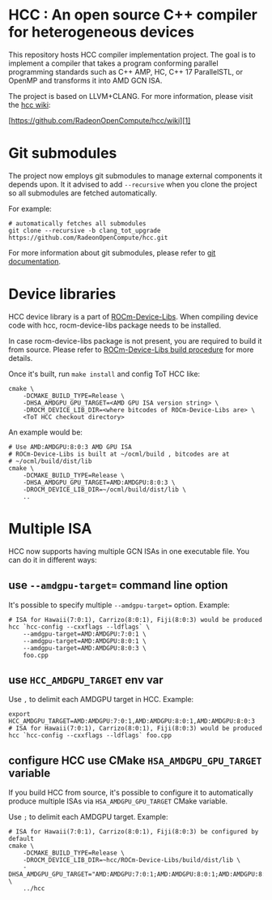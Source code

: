 HCC : An open source C++ compiler for heterogeneous devices
===========================================================
This repository hosts HCC compiler implementation project. The goal is to implement a compiler that takes a program conforming parallel programming standards such as C++ AMP, HC, C++ 17 ParallelSTL, or OpenMP and transforms it into AMD GCN ISA.

The project is based on LLVM+CLANG.  For more information, please visit the [hcc wiki][1]:

[https://github.com/RadeonOpenCompute/hcc/wiki][1]

Git submodules
==============
The project now employs git submodules to manage external components it depends upon. It it advised to add `--recursive` when you clone the project so all submodules are fetched automatically.

For example:
```
# automatically fetches all submodules
git clone --recursive -b clang_tot_upgrade https://github.com/RadeonOpenCompute/hcc.git
```

For more information about git submodules, please refer to [git documentation][2].

[//]: # (References)
[1]: https://github.com/RadeonOpenCompute/hcc/wiki
[2]: https://git-scm.com/book/en/v2/Git-Tools-Submodules

Device libraries
================
HCC device library is a part of [ROCm-Device-Libs](https://github.com/RadeonOpenCompute/ROCm-Device-Libs).
When compiling device code with hcc, rocm-device-libs package needs to be
installed.

In case rocm-device-libs package is not present, you are required to build it
from source. Please refer to [ROCm-Device-Libs build procedure](https://github.com/RadeonOpenCompute/ROCm-Device-Libs#building) for more details.

Once it's built, run `make install` and config ToT HCC like:

```
cmake \
    -DCMAKE_BUILD_TYPE=Release \
    -DHSA_AMDGPU_GPU_TARGET=<AMD GPU ISA version string> \
    -DROCM_DEVICE_LIB_DIR=<where bitcodes of ROCm-Device-Libs are> \
    <ToT HCC checkout directory>
```

An example would be:
```
# Use AMD:AMDGPU:8:0:3 AMD GPU ISA
# ROCm-Device-Libs is built at ~/ocml/build , bitcodes are at
# ~/ocml/build/dist/lib
cmake \
    -DCMAKE_BUILD_TYPE=Release \
    -DHSA_AMDGPU_GPU_TARGET=AMD:AMDGPU:8:0:3 \
    -DROCM_DEVICE_LIB_DIR=~/ocml/build/dist/lib \
    ..
```

Multiple ISA
============

HCC now supports having multiple GCN ISAs in one executable file. You can do it in different ways:

use `--amdgpu-target=` command line option
------------------------------------------
It's possible to specify multiple `--amdgpu-target=` option. Example:

```
# ISA for Hawaii(7:0:1), Carrizo(8:0:1), Fiji(8:0:3) would be produced
hcc `hcc-config --cxxflags --ldflags` \
    --amdgpu-target=AMD:AMDGPU:7:0:1 \
    --amdgpu-target=AMD:AMDGPU:8:0:1 \
    --amdgpu-target=AMD:AMDGPU:8:0:3 \
    foo.cpp
```

use `HCC_AMDGPU_TARGET` env var
------------------------------------------
Use `,` to delimit each AMDGPU target in HCC. Example:

```
export HCC_AMDGPU_TARGET=AMD:AMDGPU:7:0:1,AMD:AMDGPU:8:0:1,AMD:AMDGPU:8:0:3
# ISA for Hawaii(7:0:1), Carrizo(8:0:1), Fiji(8:0:3) would be produced
hcc `hcc-config --cxxflags --ldflags` foo.cpp
```

configure HCC use CMake `HSA_AMDGPU_GPU_TARGET` variable
---------------------------------------------------------
If you build HCC from source, it's possible to configure it to automatically
produce multiple ISAs via `HSA_AMDGPU_GPU_TARGET` CMake variable.

Use `;` to delimit each AMDGPU target. Example:

```
# ISA for Hawaii(7:0:1), Carrizo(8:0:1), Fiji(8:0:3) be configured by default
cmake \
    -DCMAKE_BUILD_TYPE=Release \
    -DROCM_DEVICE_LIB_DIR=~hcc/ROCm-Device-Libs/build/dist/lib \
    -DHSA_AMDGPU_GPU_TARGET="AMD:AMDGPU:7:0:1;AMD:AMDGPU:8:0:1;AMD:AMDGPU:8:0:3" \
    ../hcc
```

